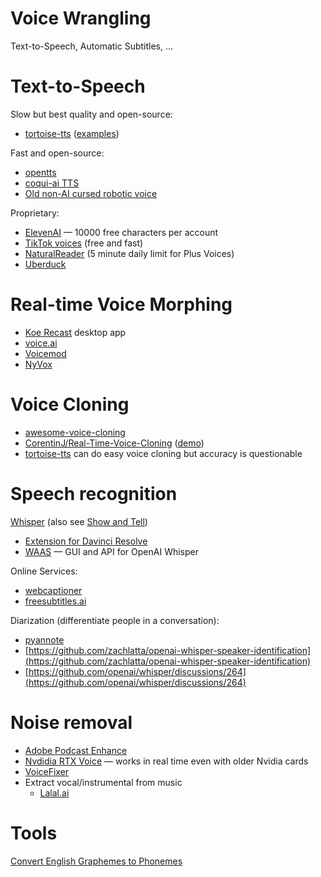 # Voice Wrangling

Text-to-Speech, Automatic Subtitles, ...

# Text-to-Speech
Slow but best quality and open-source:
- [tortoise-tts](https://github.com/neonbjb/tortoise-tts) ([examples](https://nonint.com/static/tortoise_v2_examples.html))

Fast and open-source:
- [opentts](https://github.com/synesthesiam/opentts)
- [coqui-ai TTS](https://github.com/coqui-ai/TTS)
- [Old non-AI cursed robotic voice](https://discordier.github.io/sam/) 

Proprietary:
- [ElevenAI](https://beta.elevenlabs.io/) — 10000 free characters per account
- [TikTok voices](https://weilbyte.github.io/tiktok-tts/) (free and fast)
- [NaturalReader](https://www.naturalreaders.com/online/) (5 minute daily limit for Plus Voices)
- [Uberduck](https://uberduck.ai/)

# Real-time Voice Morphing
- [Koe Recast](https://koe.ai/) desktop app
- [voice.ai](https://voice.ai/)
- [Voicemod](https://www.voicemod.net/)
- [NyVox](https://www.nyvox.net/)

# Voice Cloning
- [awesome-voice-cloning](https://github.com/noicevice/awesome-voice-cloning)
- [CorentinJ/Real-Time-Voice-Cloning](https://github.com/CorentinJ/Real-Time-Voice-Cloning) ([demo](https://www.youtube.com/watch?v=-O_hYhToKoA))
- [tortoise-tts](https://github.com/neonbjb/tortoise-tts) can do easy voice cloning but accuracy is questionable

# Speech recognition
[Whisper](https://github.com/openai/whisper) (also see [Show and Tell](https://github.com/openai/whisper/discussions/categories/show-and-tell))
- [Extension for Davinci Resolve](https://github.com/octimot/StoryToolkitAI)
- [WAAS](https://github.com/schibsted/WAAS) — GUI and API for OpenAI Whisper

Online Services:
- [webcaptioner](https://webcaptioner.com/)
- [freesubtitles.ai](https://freesubtitles.ai/)

Diarization (differentiate people in a conversation):
- [pyannote](https://github.com/pyannote/pyannote-audio)
- [https://github.com/zachlatta/openai-whisper-speaker-identification](https://github.com/zachlatta/openai-whisper-speaker-identification)
- [https://github.com/openai/whisper/discussions/264](https://github.com/openai/whisper/discussions/264)

# Noise removal
- [Adobe Podcast Enhance](https://podcast.adobe.com/enhance)
- [Nvdidia RTX Voice](https://www.nvidia.com/en-us/geforce/guides/nvidia-rtx-voice-setup-guide/) — works in real time even with older Nvidia cards
- [VoiceFixer](https://huggingface.co/spaces/akhaliq/VoiceFixer)
- Extract vocal/instrumental from music
	- [Lalal.ai](https://www.lalal.ai/)

# Tools
[Convert English Graphemes to Phonemes](https://app.uberduck.ai/g2p)
